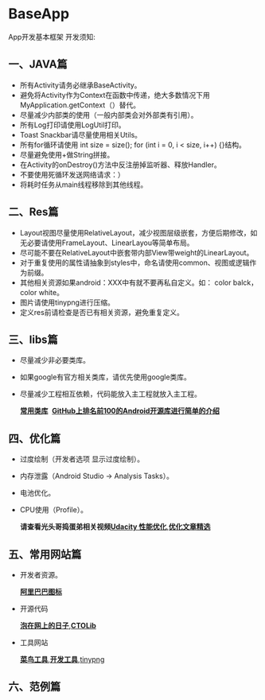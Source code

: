 # BaseApp
App开发基本框架
开发须知:
## 一、JAVA篇
* 所有Activity请务必继承BaseActivity。
* 避免将Activity作为Context在函数中传递，绝大多数情况下用MyApplication.getContext（）替代。
* 尽量减少内部类的使用（一般内部类会对外部类有引用）。
* 所有Log打印请使用LogUtil打印。
* Toast Snackbar请尽量使用相关Utils。
* 所有for循环请使用 int size = size(); for (int i = 0, i < size, i++) {}结构。
* 尽量避免使用+做String拼接。
* 在Activity的onDestroy()方法中反注册掉监听器、释放Handler。
* 不要使用死循环发送网络请求：）
* 将耗时任务从main线程移除到其他线程。
## 二、Res篇
* Layout视图尽量使用RelativeLayout，减少视图层级嵌套，方便后期修改，如无必要请使用FrameLayout、LinearLayou等简单布局。
* 尽可能不要在RelativeLayout中嵌套带内部View带weight的LinearLayout。
* 对于重复使用的属性请抽象到styles中，命名请使用common、视图或逻辑作为前缀。
* 其他相关资源如果android：XXX中有就不要再私自定义。如： color balck， color white。
* 图片请使用tinypng进行压缩。
* 定义res前请检查是否已有相关资源，避免重复定义。
## 三、libs篇
* 尽量减少非必要类库。
* 如果google有官方相关类库，请优先使用google类库。
* 尽量减少工程相互依赖，代码能放入主工程就放入主工程。

  **[常用类库](https://github.com/iMeePwni/BaseApp/blob/master/CommonLibs.md)**
  **[GitHub上排名前100的Android开源库进行简单的介绍](http://www.open-open.com/lib/view/open1457531611171.html)**
## 四、优化篇 
* 过度绘制（开发者选项 显示过度绘制）。
* 内存泄露（Android Studio -> Analysis Tasks）。
* 电池优化。
* CPU使用（Profile）。

  **请查看光头哥捣蛋弟相关视频[Udacity 性能优化](https://cn.udacity.com/course/android-performance--ud825)**,**[优化文章精选](http://www.jianshu.com/p/525e9d555cf3)**  
## 五、常用网站篇
* 开发者资源。

  **[阿里巴巴图标](http://www.iconfont.cn/)**
* 开源代码

  **[泡在网上的日子](http://www.jcodecraeer.com/)**,**[CTOLib](http://www.ctolib.com/categories/android-app.html)**
* 工具网站

  **[菜鸟工具](https://c.runoob.com/)**,**[开发工具](http://www.androiddevtools.cn/)**,[tinypng](https://tinypng.com/)
## 六、范例篇


   


